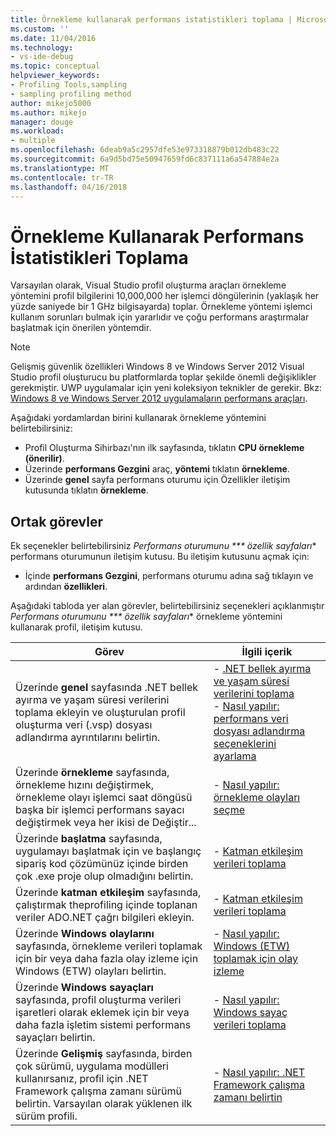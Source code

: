 ```yaml
---
title: Örnekleme kullanarak performans istatistikleri toplama | Microsoft Docs
ms.custom: ''
ms.date: 11/04/2016
ms.technology:
- vs-ide-debug
ms.topic: conceptual
helpviewer_keywords:
- Profiling Tools,sampling
- sampling profiling method
author: mikejo5000
ms.author: mikejo
manager: douge
ms.workload:
- multiple
ms.openlocfilehash: 6deab9a5c2957dfe53e973318879b012db483c22
ms.sourcegitcommit: 6a9d5bd75e50947659fd6c837111a6a547884e2a
ms.translationtype: MT
ms.contentlocale: tr-TR
ms.lasthandoff: 04/16/2018
---
```

# <a name="collecting-performance-statistics-by-using-sampling"></a>Örnekleme Kullanarak Performans İstatistikleri Toplama

Varsayılan olarak, Visual Studio profil oluşturma araçları örnekleme yöntemini profil bilgilerini 10,000,000 her işlemci döngülerinin (yaklaşık her yüzde saniyede bir 1 GHz bilgisayarda) toplar. Örnekleme yöntemi işlemci kullanım sorunları bulmak için yararlıdır ve çoğu performans araştırmalar başlatmak için önerilen yöntemdir.

> [!NOTE]
> Gelişmiş güvenlik özellikleri Windows 8 ve Windows Server 2012 Visual Studio profil oluşturucu bu platformlarda toplar şekilde önemli değişiklikler gerekmiştir. UWP uygulamalar için yeni koleksiyon teknikler de gerekir. Bkz: [Windows 8 ve Windows Server 2012 uygulamaların performans araçları](../profiling/performance-tools-on-windows-8-and-windows-server-2012-applications.md).

Aşağıdaki yordamlardan birini kullanarak örnekleme yöntemini belirtebilirsiniz:

- Profil Oluşturma Sihirbazı'nın ilk sayfasında, tıklatın **CPU örnekleme (önerilir)**.
- Üzerinde **performans Gezgini** araç, **yöntemi** tıklatın **örnekleme**.
- Üzerinde **genel** sayfa performans oturumu için Özellikler iletişim kutusunda tıklatın **örnekleme**.

## <a name="common-tasks"></a>Ortak görevler

Ek seçenekler belirtebilirsiniz *Performans oturumunu *** özellik sayfaları** performans oturumunun iletişim kutusu. Bu iletişim kutusunu açmak için:

- İçinde **performans Gezgini**, performans oturumu adına sağ tıklayın ve ardından **özellikleri**.

 Aşağıdaki tabloda yer alan görevler, belirtebilirsiniz seçenekleri açıklanmıştır *Performans oturumunu *** özellik sayfaları** örnekleme yöntemini kullanarak profil, iletişim kutusu.

|Görev|İlgili içerik|
|----------|---------------------|
|Üzerinde **genel** sayfasında .NET bellek ayırma ve yaşam süresi verilerini toplama ekleyin ve oluşturulan profil oluşturma veri (.vsp) dosyası adlandırma ayrıntılarını belirtin.|- [.NET bellek ayırma ve yaşam süresi verilerini toplama](../profiling/collecting-dotnet-memory-allocation-and-lifetime-data.md)<br />- [Nasıl yapılır: performans veri dosyası adlandırma seçeneklerini ayarlama](../profiling/how-to-set-performance-data-file-name-options.md)|
|Üzerinde **örnekleme** sayfasında, örnekleme hızını değiştirmek, örnekleme olayı işlemci saat döngüsü başka bir işlemci performans sayacı değiştirmek veya her ikisi de Değiştir...|- [Nasıl yapılır: örnekleme olayları seçme](../profiling/how-to-choose-sampling-events.md)|
|Üzerinde **başlatma** sayfasında, uygulamayı başlatmak için ve başlangıç sipariş kod çözümünüz içinde birden çok .exe proje olup olmadığını belirtin.|- [Katman etkileşim verileri toplama](../profiling/collecting-tier-interaction-data.md)|
|Üzerinde **katman etkileşim** sayfasında, çalıştırmak theprofiling içinde toplanan veriler ADO.NET çağrı bilgileri ekleyin.|- [Katman etkileşim verileri toplama](../profiling/collecting-tier-interaction-data.md)|
|Üzerinde **Windows olaylarını** sayfasında, örnekleme verileri toplamak için bir veya daha fazla olay izleme için Windows (ETW) olayları belirtin.|- [Nasıl yapılır: Windows (ETW) toplamak için olay izleme](../profiling/how-to-collect-event-tracing-for-windows-etw-data.md)|
|Üzerinde **Windows sayaçları** sayfasında, profil oluşturma verileri işaretleri olarak eklemek için bir veya daha fazla işletim sistemi performans sayaçları belirtin.|- [Nasıl yapılır: Windows sayaç verileri toplama](../profiling/how-to-collect-windows-counter-data.md)|
|Üzerinde **Gelişmiş** sayfasında, birden çok sürümü, uygulama modülleri kullanırsanız, profil için .NET Framework çalışma zamanı sürümü belirtin. Varsayılan olarak yüklenen ilk sürüm profili.|- [Nasıl yapılır: .NET Framework çalışma zamanı belirtin](../profiling/how-to-specify-the-dotnet-framework-runtime.md)|